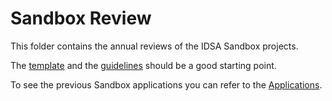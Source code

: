 # Sandbox Review

This folder contains the annual reviews of the IDSA Sandbox projects. 

The [template](./Sandbox_Review_Template.md) and the [guidelines](../Sandbox_Annual_Review.md) should be a good starting point. 

To see the previous Sandbox applications you can refer to the [Applications](/Applications/Readme.md).
